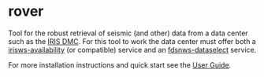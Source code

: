 # rover 

Tool for the robust retrieval of seismic (and other) data from a data center such as the [IRIS DMC](https://ds.iris.edu).  For this tool to work the data center must offer both a [irisws-availability](https://service.iris.edu/fdsnws/availability/1/) (or compatible) service and an [fdsnws-dataselect](http://service.iris.edu/fdsnws/dataselect/1/) service.

For more installation instructions and quick start see the [User Guide](https://earthscope.github.io/rover/).
